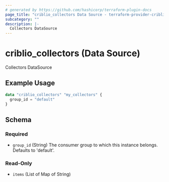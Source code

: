 ```yaml
---
# generated by https://github.com/hashicorp/terraform-plugin-docs
page_title: "criblio_collectors Data Source - terraform-provider-criblio"
subcategory: ""
description: |-
  Collectors DataSource
---
```


# criblio_collectors (Data Source)

Collectors DataSource

## Example Usage

```terraform
data "criblio_collectors" "my_collectors" {
  group_id = "default"
}
```

<!-- schema generated by tfplugindocs -->
## Schema

### Required

- `group_id` (String) The consumer group to which this instance belongs. Defaults to 'default'.

### Read-Only

- `items` (List of Map of String)
